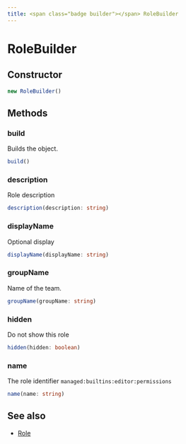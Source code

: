 ```yaml
---
title: <span class="badge builder"></span> RoleBuilder
---
```

# <span class="badge builder"></span> RoleBuilder

## Constructor

```typescript
new RoleBuilder()
```
## Methods

### <span class="badge object-method"></span> build

Builds the object.

```typescript
build()
```

### <span class="badge object-method"></span> description

Role description

```typescript
description(description: string)
```

### <span class="badge object-method"></span> displayName

Optional display

```typescript
displayName(displayName: string)
```

### <span class="badge object-method"></span> groupName

Name of the team.

```typescript
groupName(groupName: string)
```

### <span class="badge object-method"></span> hidden

Do not show this role

```typescript
hidden(hidden: boolean)
```

### <span class="badge object-method"></span> name

The role identifier `managed:builtins:editor:permissions`

```typescript
name(name: string)
```

## See also

 * <span class="badge object-type-interface"></span> [Role](./object-Role.md)

